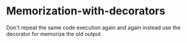 # Memorization-with-decorators
Don't repeat the same code execution again and again instead use the decorator for memorize the old output
